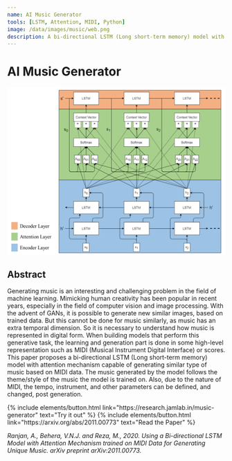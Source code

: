 ```yaml
---
name: AI Music Generator
tools: [LSTM, Attention, MIDI, Python]
image: /data/images/music/web.png
description: A bi-directional LSTM (Long short-term memory) model with attention mechanism capable of generating similar type of music based on MIDI data.
---
```


# AI Music Generator

![preview](/data/images/music/model.png)

## Abstract
Generating music is an interesting and challenging problem in the field of machine learning. Mimicking human creativity has been popular in recent years, especially in the field of computer vision and image processing. With the advent of GANs, it is possible to generate new similar images, based on trained data. But this cannot be done for music similarly, as music has an extra temporal dimension. So it is necessary to understand how music is represented in digital form. When building models that perform this generative task, the learning and generation part is done in some high-level representation such as MIDI (Musical Instrument Digital Interface) or scores. This paper proposes a bi-directional LSTM (Long short-term memory) model with attention mechanism capable of generating similar type of music based on MIDI data. The music generated by the model follows the theme/style of the music the model is trained on. Also, due to the nature of MIDI, the tempo, instrument, and other parameters can be defined, and changed, post generation.

<p class="text-center">
{% include elements/button.html link="https://research.jamlab.in/music-generator" text="Try it out" %}
{% include elements/button.html link="https://arxiv.org/abs/2011.00773" text="Read the Paper" %}
</p>

_Ranjan, A., Behera, V.N.J. and Reza, M., 2020. Using a Bi-directional LSTM Model with Attention Mechanism trained on MIDI Data for Generating Unique Music. arXiv preprint arXiv:2011.00773._